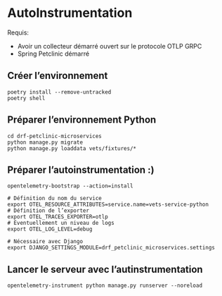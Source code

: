 # AutoInstrumentation

Requis:

* Avoir un collecteur démarré ouvert sur le protocole OTLP GRPC
* Spring Petclinic démarré

## Créer l’environnement

```
poetry install --remove-untracked
poetry shell
```

## Préparer l’environnement Python

```
cd drf-petclinic-microservices
python manage.py migrate
python manage.py loaddata vets/fixtures/*
```

## Préparer l’autoinstrumentation :)

```
opentelemetry-bootstrap --action=install
```

```
# Définition du nom du service
export OTEL_RESOURCE_ATTRIBUTES=service.name=vets-service-python
# Définition de l’exporter
export OTEL_TRACES_EXPORTER=otlp
# Éventuellement un niveau de logs
export OTEL_LOG_LEVEL=debug

# Nécessaire avec Django
export DJANGO_SETTINGS_MODULE=drf_petclinic_microservices.settings
```

## Lancer le serveur avec l’autinstrumentation

```
opentelemetry-instrument python manage.py runserver --noreload
```